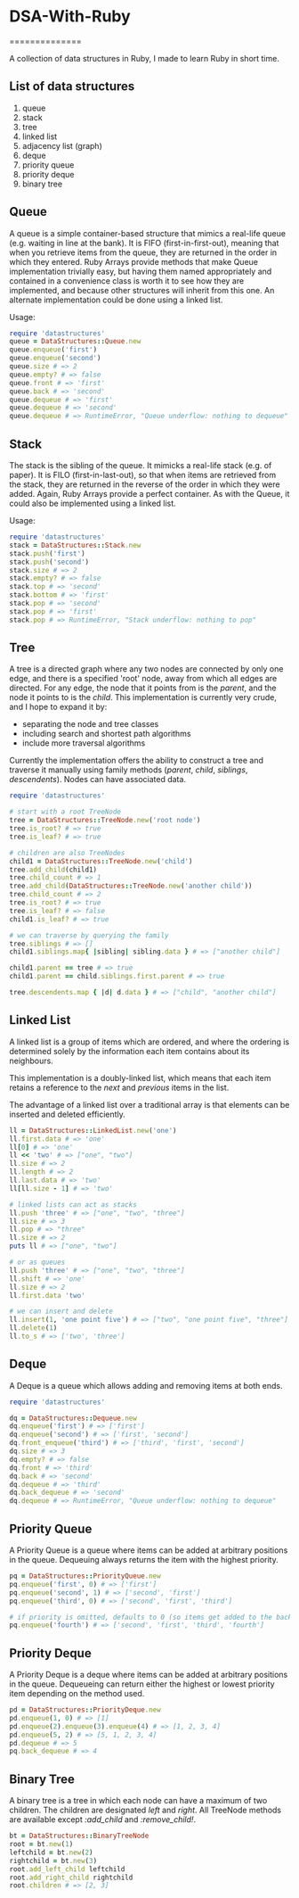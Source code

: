 # DSA-With-Ruby
==============

A collection of data structures in Ruby, I made to learn Ruby in short time.

## List of data structures

1. queue
2. stack
3. tree
4. linked list
5. adjacency list (graph)
6. deque
7. priority queue
8. priority deque
9. binary tree

## Queue

A queue is a simple container-based structure that mimics a real-life queue (e.g. waiting in line at the bank). It is FIFO (first-in-first-out), meaning that when you retrieve items from the queue, they are returned in the order in which they entered. Ruby Arrays provide methods that make Queue implementation trivially easy, but having them named appropriately and contained in a convenience class is worth it to see how they are implemented, and because other structures will inherit from this one. An alternate implementation could be done using a linked list.

Usage:

```ruby
require 'datastructures'
queue = DataStructures::Queue.new
queue.enqueue('first')
queue.enqueue('second')
queue.size # => 2
queue.empty? # => false
queue.front # => 'first'
queue.back # => 'second'
queue.dequeue # => 'first'
queue.dequeue # => 'second'
queue.dequeue # => RuntimeError, "Queue underflow: nothing to dequeue"
```

## Stack

The stack is the sibling of the queue. It mimicks a real-life stack (e.g. of paper). It is FILO (first-in-last-out), so that when items are retrieved from the stack, they are returned in the reverse of the order in which they were added. Again, Ruby Arrays provide a perfect container. As with the Queue, it could also be implemented using a linked list.

Usage:

```ruby
require 'datastructures'
stack = DataStructures::Stack.new
stack.push('first')
stack.push('second')
stack.size # => 2
stack.empty? # => false
stack.top # => 'second'
stack.bottom # => 'first'
stack.pop # => 'second'
stack.pop # => 'first'
stack.pop # => RuntimeError, "Stack underflow: nothing to pop"
```

## Tree

A tree is a directed graph where any two nodes are connected by only one edge, and there is a specified 'root' node, away from which all edges are directed. For any edge, the node that it points from is the *parent*, and the node it points to is the *child*. This implementation is currently very crude, and I hope to expand it by:

- separating the node and tree classes
- including search and shortest path algorithms
- include more traversal algorithms

Currently the implementation offers the ability to construct a tree and traverse it manually using family methods (*parent*, *child*, *siblings*, *descendents*). Nodes can have associated data.

```ruby
require 'datastructures'

# start with a root TreeNode
tree = DataStructures::TreeNode.new('root node')
tree.is_root? # => true
tree.is_leaf? # => true

# children are also TreeNodes
child1 = DataStructures::TreeNode.new('child')
tree.add_child(child1)
tree.child_count # => 1
tree.add_child(DataStructures::TreeNode.new('another child'))
tree.child_count # => 2
tree.is_root? # => true
tree.is_leaf? # => false
child1.is_leaf? # => true

# we can traverse by querying the family
tree.siblings # => []
child1.siblings.map{ |sibling| sibling.data } # => ["another child"]

child1.parent == tree # => true
child1.parent == child.siblings.first.parent # => true

tree.descendents.map { |d| d.data } # => ["child", "another child"]
```

## Linked List

A linked list is a group of items which are ordered, and where the ordering is determined solely by the information each item contains about its neighbours.

This implementation is a doubly-linked list, which means that each item retains a reference to the *next* and *previous* items in the list.

The advantage of a linked list over a traditional array is that elements can be inserted and deleted efficiently.

```ruby
ll = DataStructures::LinkedList.new('one')
ll.first.data # => 'one'
ll[0] # => 'one'
ll << 'two' # => ["one", "two"]
ll.size # => 2
ll.length # => 2
ll.last.data # => 'two'
ll[ll.size - 1] # => 'two'

# linked lists can act as stacks
ll.push 'three' # => ["one", "two", "three"]
ll.size # => 3
ll.pop # => "three"
ll.size # => 2
puts ll # => ["one", "two"]

# or as queues
ll.push 'three' # => ["one", "two", "three"]
ll.shift # => 'one'
ll.size # => 2
ll.first.data 'two'

# we can insert and delete
ll.insert(1, 'one point five') # => ["two", "one point five", "three"]
ll.delete(1)
ll.to_s # => ['two', 'three']
```

## Deque

A Deque is a queue which allows adding and removing items at both ends.

```ruby
require 'datastructures'

dq = DataStructures::Dequeue.new
dq.enqueue('first') # => ['first']
dq.enqueue('second') # => ['first', 'second']
dq.front_enqueue('third') # => ['third', 'first', 'second']
dq.size # => 3
dq.empty? # => false
dq.front # => 'third'
dq.back # => 'second'
dq.dequeue # => 'third'
dq.back_dequeue # => 'second'
dq.dequeue # => RuntimeError, "Queue underflow: nothing to dequeue"
```

## Priority Queue

A Priority Queue is a queue where items can be added at arbitrary positions in the queue.
Dequeuing always returns the item with the highest priority.

```ruby
pq = DataStructures::PriorityQueue.new
pq.enqueue('first', 0) # => ['first']
pq.enqueue('second', 1) # => ['second', 'first']
pq.enqueue('third', 0) # => ['second', 'first', 'third']

# if priority is omitted, defaults to 0 (so items get added to the back of the queue)
pq.enqueue('fourth') # => ['second', 'first', 'third', 'fourth']
```

## Priority Deque

A Priority Deque is a deque where items can be added at arbitrary positions in the queue.
Dequeueing can return either the highest or lowest priority item depending on the method used.

```ruby
pd = DataStructures::PriorityDeque.new
pd.enqueue(1, 0) # => [1]
pd.enqueue(2).enqueue(3).enqueue(4) # => [1, 2, 3, 4]
pd.enqueue(5, 2) # => [5, 1, 2, 3, 4]
pd.dequeue # => 5
pq.back_dequeue # => 4
```

## Binary Tree

A binary tree is a tree in which each node can have a maximum of two children. The children are designated _left_ and _right_. All TreeNode methods are available except _:add_child_ and _:remove_child!_.

```ruby
bt = DataStructures::BinaryTreeNode
root = bt.new(1)
leftchild = bt.new(2)
rightchild = bt.new(3)
root.add_left_child leftchild
root.add_right_child rightchild
root.children # => [2, 3]
```
